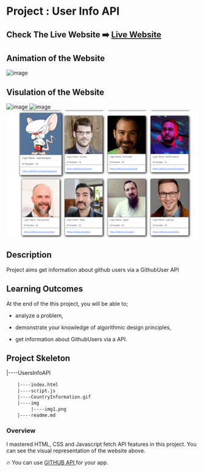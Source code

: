 # Project : User Info API

## Check The Live Website ➡️ [Live Website](https://skycooper.github.io/UsersInfoAPI/)

## Animation of the Website

![image](./CountryInformation.gif)

## Visulation of the Website

![image](https://user-images.githubusercontent.com/106506769/194232673-27613c60-2384-47ee-90db-8c6322c49a5e.png)
![image](https://user-images.githubusercontent.com/106506769/194232860-3a6deeb2-a037-421d-99cb-6abb6f7d19d9.png)
![image](./img/img1.png)

## Description

Project aims get information about github users via a GithubUser API

## Learning Outcomes

At the end of the this project, you will be able to;

- analyze a problem,

- demonstrate your knowledge of algorithmic design principles,

- get information about GithubUsers via a API.


## Project Skeleton 

|----UsersInfoAPI

        |----index.html  
        |----script.js
        |----CountryInformation.gif
        |----img
             |----img1.png
        |----readme.md 
        
  

### Overview
I mastered HTML, CSS and Javascript fetch API features in this project. You can see the visual representation of the website above.

🔥 You can use [GITHUB API ](https://api.github.com/users) for your app. 

